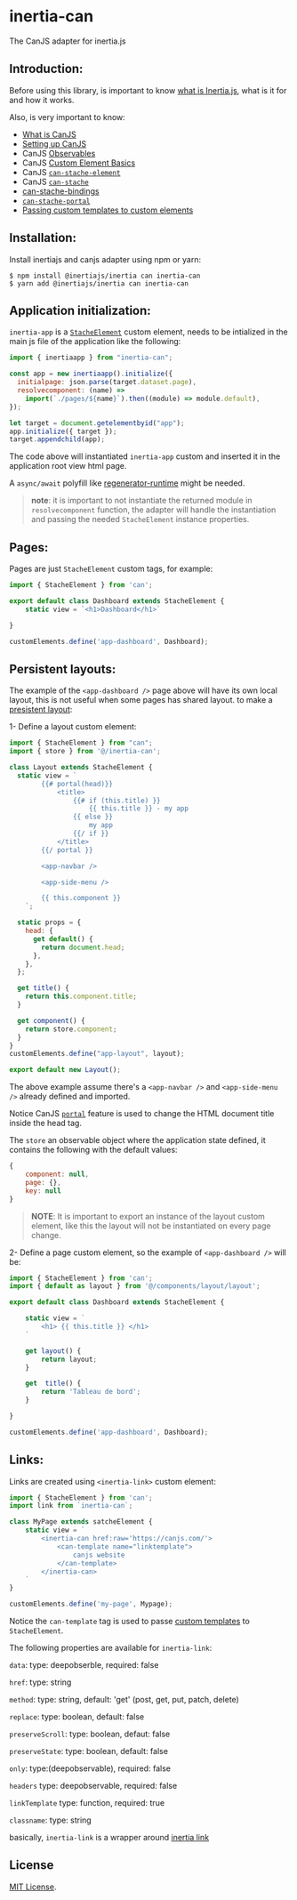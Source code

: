 # inertia-can

The CanJS adapter for inertia.js

## Introduction:
Before using this library, is important to know [what is Inertia.js](), what is it for and how it works.

Also, is very important to know:
- [What is CanJS](https://canjs.com/doc/about.html)
- [Setting up CanJS](https://canjs.com/doc/guides/setup.html)
- CanJS [Observables](https://canjs.com/doc/api.html#Observables)
- CanJS [Custom Element Basics](https://canjs.com/doc/api.html#CustomElementBasics)
- CanJS [`can-stache-element`](https://canjs.com/doc/can-stache-element.html)
- CanJS [`can-stache`](https://canjs.com/doc/can-stache.html)
- [can-stache-bindings](https://canjs.com/doc/can-stache-element.html#Passingtemplates_customizinglayout_)
- [`can-stache-portal`](https://canjs.com/doc/can-stache.portal.html)
- [Passing custom templates to custom elements](https://canjs.com/doc/can-stache-element.html#Passingtemplates_customizinglayout_)

## Installation:

Install inertiajs and canjs adapter using npm or yarn:

```shell
$ npm install @inertiajs/inertia can inertia-can
$ yarn add @inertiajs/inertia can inertia-can
```

## Application initialization:

`inertia-app` is a [`StacheElement`](https://canjs.com/doc/can-stache-element.html) custom element, needs to be intialized in the main js file of the application like the following:

```js
import { inertiaapp } from "inertia-can";

const app = new inertiaapp().initialize({
  initialpage: json.parse(target.dataset.page),
  resolvecomponent: (name) =>
    import(`./pages/${name}`).then((module) => module.default),
});

let target = document.getelementbyid("app");
app.initialize({ target });
target.appendchild(app);
```

The code above will instantiated `inertia-app` custom and inserted it in the application root view html page.

A `async/await` polyfill like [regenerator-runtime](https://www.npmjs.com/package/regenerator-runtime) might be needed.

> **note**:
> it is important to not instantiate the returned module in `resolvecomponent` function, the adapter will handle the instantiation and passing the needed `StacheElement` instance properties.

## Pages:

Pages are just `StacheElement` custom tags, for example:

```js
import { StacheElement } from 'can';

export default class Dashboard extends StacheElement {
    static view = `<h1>Dashboard</h1>`

}

customElements.define('app-dashboard', Dashboard);

```

## Persistent layouts:

The example of the `<app-dashboard />` page above will have its own local layout, this is not useful when some pages has shared layout.
to make a [presistent layout](https://inertiajs.com/pages#persistent-layouts):

1- Define a layout custom element:

```js
import { StacheElement } from "can";
import { store } from '@/inertia-can';

class Layout extends StacheElement {
  static view = `
        {{# portal(head)}}
            <title>
                {{# if (this.title) }}
                    {{ this.title }} - my app
                {{ else }}
                    my app
                {{/ if }}
            </title>
        {{/ portal }}

        <app-navbar />

        <app-side-menu />

        {{ this.component }}
    `;

  static props = {
    head: {
      get default() {
        return document.head;
      },
    },
  };

  get title() {
    return this.component.title;
  }

  get component() {
    return store.component;
  }
}
customElements.define("app-layout", layout);

export default new Layout();
```

The above example assume there's a `<app-navbar />` and `<app-side-menu />` already defined and imported.

Notice CanJS [`portal`](https://canjs.com/doc/can-stache.portal.html) feature is used to change the HTML document title inside the head tag.

The `store` an observable object where the application state defined, it contains the following with the default values:
```js
{   
    component: null,
    page: {},
    key: null
}
```

> __NOTE__:
> It is important to export an instance of the layout custom element, like this the layout will not be instantiated on every page change.

2- Define a page custom element, so the example of `<app-dashboard />` will be:

```js
import { StacheElement } from 'can';
import { default as layout } from '@/components/layout/layout';

export default class Dashboard extends StacheElement {

    static view = `
        <h1> {{ this.title }} </h1>
    `

    get layout() {
        return layout;
    }

    get  title() {
        return 'Tableau de bord';
    }

}

customElements.define('app-dashboard', Dashboard);

```

## Links:

Links are created using `<inertia-link>` custom element:

```js
import { StacheElement } from 'can';
import link from `inertia-can`;

class MyPage extends satcheElement {
    static view = `
        <inertia-can href:raw='https://canjs.com/'>
            <can-template name="linktemplate">
                canjs website
            </can-template>
        </inertia-can>
    `
}

customElements.define('my-page', Mypage);
```

Notice the `can-template` tag is used to passe [custom templates](https://canjs.com/doc/can-stache-element.html#passingtemplates_customizinglayout_) to `StacheElement`.

The following properties are available for `inertia-link`:

`data`: type: deepobserble, required: false

`href`: type: string

`method`: type: string, default: 'get' (post, get, put, patch, delete)

`replace`: type: boolean, default: false

`preserveScroll`: type: boolean, defaut: false

`preserveState`: type: boolean, default: false

`only`: type:(deepobservable), required: false

`headers` type: deepobservable, required: false

`linkTemplate` type: function, required: true

`classname`: type: string

basically, `inertia-link` is a wrapper around [inertia link](https://inertiajs.com/links)


## License

[MIT License](LICENSE).